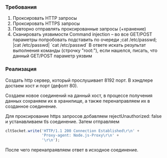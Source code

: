 ### Требования
1. Проксировать HTTP запросы
2. Проксировать HTTPS запросы
3. Повторно отправлять проксированные запросы (+хранение)
4. Сканировать уязвимости
Command injection – во все GET/POST параметры попробовать подставить по очереди 
;cat /etc/passwd;
|cat /etc/passwd|
\`cat /etc/passwd\`
В ответе искать результат выполнения команды (строчку "root:"), если нашелся, писать, что данный GET/POST параметр уязвим

### Реализация
Создать http сервер, который прослушивает 8192 порт.
В хэндлере достаем хост и порт (дефолт 80). 

Создаем новое соединений на данный хост, 
в процессе получения данных сохраняем их в хранилище, 
а также перенаправляем их в созданное соединение.

Для проксирование https запросов добавляем rejectUnauthorized: false и устанавливаем tls соединение.
Затем отправляем
```javascript
cltSocket.write('HTTP/1.1 200 Connection Established\r\n' +
                'Proxy-agent: Node.js-Proxy\r\n' +
                '\r\n');
```
После чего перенапраявляем ответ в исходное соединение.